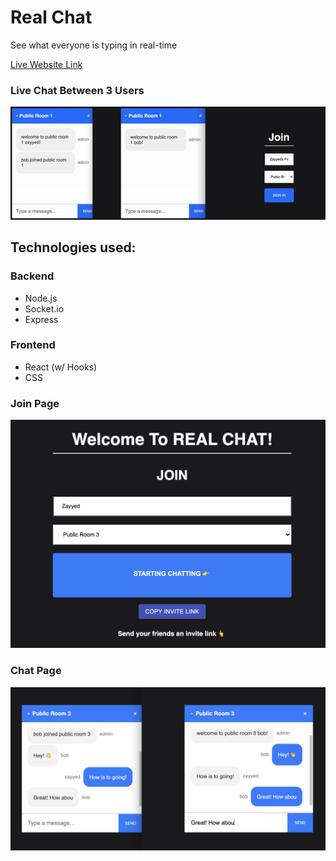
# Real Chat

See what everyone is typing in real-time

[Live Website Link](https://real-chat-757a0.firebaseapp.com/)

### Live Chat Between 3 Users
![gif of Real Chat](media/realchat.gif) 

## Technologies used:

### Backend
* Node.js
* Socket.io
* Express


### Frontend
* React (w/ Hooks)
* CSS

### Join Page
![screenshot of Real Chat Join Page](media/joinSC.png) 

### Chat Page
![screenshot of Real Chat](media/chatSC.png) 


